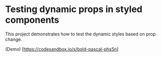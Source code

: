 # Testing dynamic props in styled components

This project demonstrates how to test the dynamic styles based on prop change.

(Demo) [https://codesandbox.io/s/bold-pascal-phs5n]
